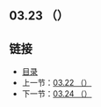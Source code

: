 ## 03.23 （）


## 链接
* [目录](https://github.com/alpha2018/go-zh/blob/master/tour/directory.md)
* 上一节：[03.22 （）](https://github.com/alpha2018/go-zh/blob/master/tour/03.22.md)
* 下一节：[03.24 （）](https://github.com/alpha2018/go-zh/blob/master/tour/03.24.md)
